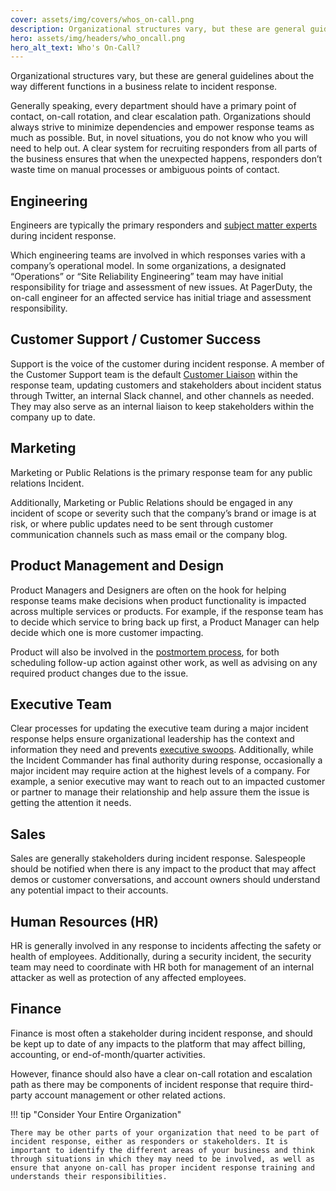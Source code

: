 ```yaml
---
cover: assets/img/covers/whos_on-call.png
description: Organizational structures vary, but these are general guidelines about the way different functions in a business relate to incident response.
hero: assets/img/headers/who_oncall.png
hero_alt_text: Who's On-Call?
---
```

Organizational structures vary, but these are general guidelines about the way different functions in a business relate to incident response.

Generally speaking, every department should have a primary point of contact, on-call rotation, and clear escalation path. Organizations should always strive to minimize dependencies and empower response teams as much as possible. But, in novel situations, you do not know who you will need to help out. A clear system for recruiting responders from all parts of the business ensures that when the unexpected happens, responders don’t waste time on manual processes or ambiguous points of contact.

## Engineering

Engineers are typically the primary responders and [subject matter experts](../before/different_roles) during incident response.

Which engineering teams are involved in which responses varies with a company’s operational model. In some organizations, a designated “Operations” or “Site Reliability Engineering” team may have initial responsibility for triage and assessment of new issues. At PagerDuty, the on-call engineer for an affected service has initial triage and assessment responsibility.

## Customer Support / Customer Success

Support is the voice of the customer during incident response. A member of the Customer Support team is the default [Customer Liaison](../training/customer_liaison) within the response team, updating customers and stakeholders about incident status through Twitter, an internal Slack channel, and other channels as needed. They may also serve as an internal liaison to keep stakeholders within the company up to date.

## Marketing

Marketing or Public Relations is the primary response team for any public relations Incident.

Additionally, Marketing or Public Relations should be engaged in any incident of scope or severity such that the company’s brand or image is at risk, or where public updates need to be sent through customer communication channels such as mass email or the company blog.

## Product Management and Design

Product Managers and Designers are often on the hook for helping response teams make decisions when product functionality is impacted across multiple services or products. For example, if the response team has to decide which service to bring back up first, a Product Manager can help decide which one is more customer impacting.

Product will also be involved in the [postmortem process](../after/post_mortem_process), for both scheduling follow-up action against other work, as well as advising on any required product changes due to the issue.

## Executive Team

Clear processes for updating the executive team during a major incident response helps ensure organizational leadership has the context and information they need and prevents [executive swoops](../training/glossary/#executive-swoop). Additionally, while the Incident Commander has final authority during response, occasionally a major incident may require action at the highest levels of a company. For example, a senior executive may want to reach out to an impacted customer or partner to manage their relationship and help assure them the issue is getting the attention it needs.

## Sales

Sales are generally stakeholders during incident response. Salespeople should be notified when there is any impact to the product that may affect demos or customer conversations, and account owners should understand any potential impact to their accounts.

## Human Resources (HR)

HR is generally involved in any response to incidents affecting the safety or health of employees. Additionally, during a security incident, the security team may need to coordinate with HR both for management of an internal attacker as well as protection of any affected employees.

## Finance

Finance is most often a stakeholder during incident response, and should be kept up to date of any impacts to the platform that may affect billing, accounting, or end-of-month/quarter activities.

However, finance should also have a clear on-call rotation and escalation path as there may be components of incident response that require third-party account management or other related actions.

!!! tip "Consider Your Entire Organization"

    There may be other parts of your organization that need to be part of incident response, either as responders or stakeholders. It is important to identify the different areas of your business and think through situations in which they may need to be involved, as well as ensure that anyone on-call has proper incident response training and understands their responsibilities.
